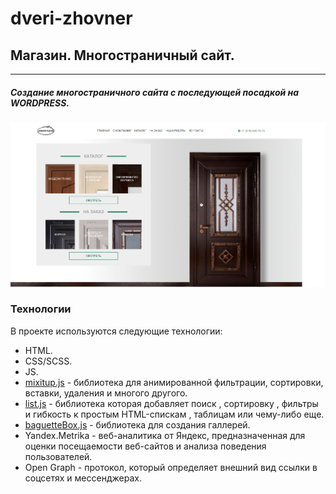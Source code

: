 # dveri-zhovner

## Магазин. Многостраничный сайт.
***
##### Создание многостраничного сайта с последующей посадкой на WORDPRESS.



[![N|Solid](https://github.com/Petr791/dveri-zhovner/blob/main/img/screenshots/screenshot_2.png)](https://petr791.github.io/dveri-zhovner/)






### Технологии

В проекте используются следующие технологии:

- HTML.
- CSS/SCSS.
- JS.
- [mixitup.js](https://www.kunkalabs.com/mixitup/) - библиотека для анимированной фильтрации, сортировки, вставки, удаления и многого другого.
- [list.js](https://listjs.com/) - библиотека которая добавляет поиск , сортировку , фильтры и гибкость к простым HTML-спискам , таблицам или чему-либо еще.
- [baguetteBox.js](https://feimosi.github.io/baguetteBox.js/) - библиотека для создания галлерей.
- Yandex.Metrika - веб-аналитика от Яндекс, предназначенная для оценки посещаемости веб-сайтов и анализа поведения пользователей. 
- Open Graph - протокол, который определяет внешний вид ссылки в соцсетях и мессенджерах.
